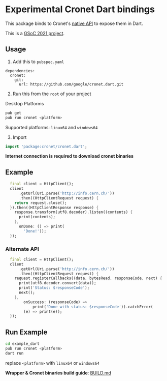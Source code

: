 # Experimental Cronet Dart bindings

This package binds to Cronet's [native API](https://chromium.googlesource.com/chromium/src/+/master/components/cronet/native/test_instructions.md) to expose them in Dart.

This is a [GSoC 2021 project](https://summerofcode.withgoogle.com/projects/#4757095741652992).



## Usage

1. Add this to `pubspec.yaml`

```pubspec
dependencies:
  cronet:
    git:
      url: https://github.com/google/cronet.dart.git

```

2. Run this from the `root` of your project

Desktop Platforms

```bash
pub get
pub run cronet <platform>
```
Supported platforms: `linux64` and `windows64`

3. Import

```dart
import 'package:cronet/cronet.dart';
```

**Internet connection is required to download cronet binaries**


## Example

```dart
  final client = HttpClient();
  client
      .getUrl(Uri.parse('http://info.cern.ch/'))
      .then((HttpClientRequest request) {
    return request.close();
  }).then((HttpClientResponse response) {
    response.transform(utf8.decoder).listen((contents) {
      print(contents);
    },
      onDone: () => print(
        'Done!'));
  });
```

### Alternate API

```dart
  final client = HttpClient();
  client
      .getUrl(Uri.parse('http://info.cern.ch/'))
      .then((HttpClientRequest request) {
    request.registerCallbacks((data, bytesRead, responseCode, next) {
      print(utf8.decoder.convert(data));
      print('Status: $responseCode');
      next();
    },
        onSuccess: (responseCode) =>
            print('Done with status: $responseCode')).catchError(
        (e) => print(e));
  });
```


## Run Example

```bash
cd example_dart
pub run cronet <platform>
dart run
```

replace `<platform>` with `linux64` or `windows64`

**Wrapper & Cronet binaries build guide**: [BUILD.md](lib/src/native/wrapper/BUILD.md)

